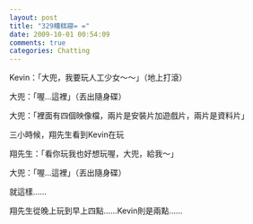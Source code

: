 ```yaml
---
layout: post
title: "329糟糕寢= ="
date: 2009-10-01 00:54:09
comments: true
categories: Chatting
---
```

<p>Kevin：「大兜，我要玩人工少女～～」（地上打滾）</p><p>大兜：「喔&hellip;這裡」（丟出隨身碟）</p><p>大兜：「裡面有四個映像檔，兩片是安裝片加遊戲片，兩片是資料片」</p><p>三小時候，翔先生看到Kevin在玩</p><p>翔先生：「看你玩我也好想玩喔，大兜，給我～」</p><p>大兜：「喔&hellip;這裡」（丟出隨身碟）</p><p>就這樣&hellip;&hellip;</p><p>翔先生從晚上玩到早上四點&hellip;&hellip;Kevin則是兩點&hellip;&hellip;</p>
